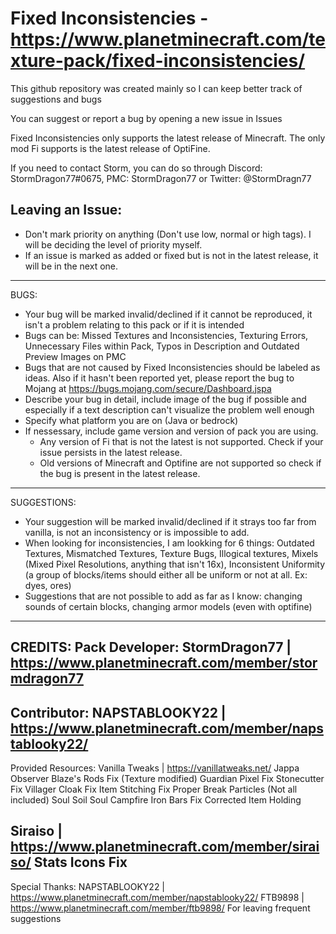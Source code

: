 # Fixed Inconsistencies - https://www.planetminecraft.com/texture-pack/fixed-inconsistencies/

This github repository was created mainly so I can keep better track of suggestions and bugs

You can suggest or report a bug by opening a new issue in Issues

Fixed Inconsistencies only supports the latest release of Minecraft. The only mod Fi supports is the latest release of OptiFine.

If you need to contact Storm, you can do so through Discord: StormDragon77#0675, PMC: StormDragon77 or Twitter: @StormDragn77

Leaving an Issue:
------------------------------
- Don't mark priority on anything (Don't use low, normal or high tags). I will be deciding the level of priority myself.
- If an issue is marked as added or fixed but is not in the latest release, it will be in the next one.

------------------------------
BUGS:
- Your bug will be marked invalid/declined if it cannot be reproduced, it isn't a problem relating to this pack or if it is intended
- Bugs can be:
    Missed Textures and Inconsistencies, Texturing Errors, Unnecessary Files within Pack, Typos in Description and Outdated Preview Images on PMC
- Bugs that are not caused by Fixed Inconsistencies should be labeled as ideas. Also if it hasn't been reported yet, please report the bug to Mojang at https://bugs.mojang.com/secure/Dashboard.jspa 
- Describe your bug in detail, include image of the bug if possible and especially if a text description can't visualize the problem well enough
- Specify what platform you are on (Java or bedrock)
- If nessessary, include game version and version of pack you are using.
    - Any version of Fi that is not the latest is not supported. Check if your issue persists in the latest release.
    - Old versions of Minecraft and Optifine are not supported so check if the bug is present in the latest release.
------------------------------
SUGGESTIONS:
- Your suggestion will be marked invalid/declined if it strays too far from vanilla, is not an inconsistency or is impossible to add.
- When looking for inconsistencies, I am lookking for 6 things:
    Outdated Textures, Mismatched Textures, Texture Bugs, Illogical textures, Mixels (Mixed Pixel Resolutions, anything that isn't 16x), Inconsistent Uniformity (a group of blocks/items should either all be uniform or not at all. Ex: dyes, ores)
- Suggestions that are not possible to add as far as I know: changing sounds of certain blocks, changing armor models (even with optifine)
------------------------------
CREDITS:
Pack Developer:
StormDragon77 | https://www.planetminecraft.com/member/stormdragon77
-----------------------------------------------------------
Contributor:
NAPSTABLOOKY22 | https://www.planetminecraft.com/member/napstablooky22/
-----------------------------------------------------------
Provided Resources:
Vanilla Tweaks | https://vanillatweaks.net/
	Jappa Observer
	Blaze's Rods Fix (Texture modified)
	Guardian Pixel Fix
	Stonecutter Fix
	Villager Cloak Fix
	Item Stitching Fix
	Proper Break Particles (Not all included)
	Soul Soil Soul Campfire
	Iron Bars Fix
	Corrected Item Holding

Siraiso | https://www.planetminecraft.com/member/siraiso/
	Stats Icons Fix
-----------------------------------------------------------
Special Thanks:
NAPSTABLOOKY22 | https://www.planetminecraft.com/member/napstablooky22/
FTB9898 | https://www.planetminecraft.com/member/ftb9898/
	For leaving frequent suggestions
